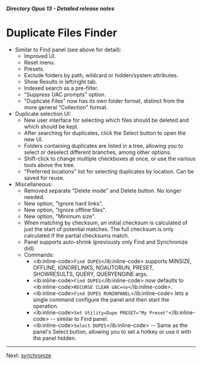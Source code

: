 ##### Directory Opus 13 - Detailed release notes

# Duplicate Files Finder

- Similar to Find panel (see above for detail):
  - Improved UI.
  - Reset menu.
  - Presets.
  - Exclude folders by path, wildcard or hidden/system attributes.
  - Show Results in left/right tab.
  - Indexed search as a pre-filter.
  - "Suppress UAC prompts" option.
  - "Duplicate Files" now has its own folder format, distinct from the more general "Collection" format.
- Duplicate selection UI:
  - New user interface for selecting which files should be deleted and which should be kept.
  - After searching for duplicates, click the Select button to open the new UI.
  - Folders containing duplicates are listed in a tree, allowing you to select or deselect different branches, among other options.
  - Shift-click to change multiple checkboxes at once, or use the various tools above the tree.
  - "Preferred locations" list for selecting duplicates by location. Can be saved for reuse.
- Miscellaneous:
  - Removed separate "Delete mode" and Delete button. No longer needed.
  - New option, "Ignore hard links".
  - New option, "Ignore offline files".
  - New option, "Minimum size".
  - When matching by checksum, an initial checksum is calculated of just the start of potential matches. The full checksum is only calculated if the partial checksums match.
  - Panel supports auto-shrink (previously only Find and Synchronize did).
  - Commands:
    - \<ib:inline-code\>`Find DUPES`\</ib:inline-code\> supports MINSIZE, OFFLINE, IGNORELINKS, NOAUTORUN, PRESET, SHOWRESULTS, QUERY, QUERYENGINE args.
    - \<ib:inline-code\>`Find DUPES`\</ib:inline-code\> now defaults to \<ib:inline-code\>`RECURSE CLEAR UAC=no`\</ib:inline-code\>.
    - \<ib:inline-code\>`Find DUPES RUNINPANEL`\</ib:inline-code\> lets a single command configure the panel and then start the operation.
    - \<ib:inline-code\>`Set Utility=Dupe PRESET="My Preset"`\</ib:inline-code\> -- similar to Find panel.
    - \<ib:inline-code\>`Select DUPES`\</ib:inline-code\> -- Same as the panel's Select button, allowing you to set a hotkey or use it with the panel hidden.

------------------------------------------------------------------------

Next: [synchronize](/Manual/release_history/opus13_detailed/synchronize.md)
